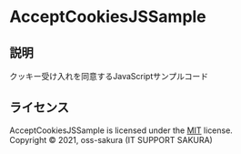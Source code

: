 AcceptCookiesJSSample
===============

説明
-------
クッキー受け入れを同意するJavaScriptサンプルコード

ライセンス
-------
AcceptCookiesJSSample is licensed under the [MIT](#) license.  
Copyright &copy; 2021, oss-sakura (IT SUPPORT SAKURA)
